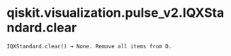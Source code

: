 # qiskit.visualization.pulse\_v2.IQXStandard.clear

`IQXStandard.clear() → None. Remove all items from D.`

